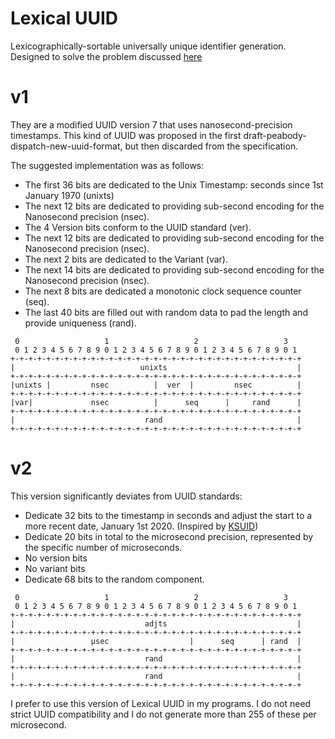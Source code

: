 # Lexical UUID

Lexicographically-sortable universally unique identifier generation. Designed to solve the problem discussed 
[here](https://www.percona.com/blog/uuids-are-popular-but-bad-for-performance-lets-discuss/)

# v1

They are a modified UUID version 7 that uses nanosecond-precision timestamps. This kind of UUID was 
proposed in the first draft-peabody-dispatch-new-uuid-format, but then discarded from the specification.

The suggested implementation was as follows:
- The first 36 bits are dedicated to the Unix Timestamp: seconds since 1st January 1970 (unixts)
- The next 12 bits are dedicated to providing sub-second encoding for the Nanosecond precision (nsec).
- The 4 Version bits conform to the UUID standard (ver).
- The next 12 bits are dedicated to providing sub-second encoding for the Nanosecond precision (nsec).
- The next 2 bits are dedicated to the Variant (var).
- The next 14 bits are dedicated to providing sub-second encoding for the Nanosecond precision (nsec).
- The next 8 bits are dedicated a monotonic clock sequence counter (seq).
- The last 40 bits are filled out with random data to pad the length and provide uniqueness (rand).

```
 0                   1                   2                   3
 0 1 2 3 4 5 6 7 8 9 0 1 2 3 4 5 6 7 8 9 0 1 2 3 4 5 6 7 8 9 0 1
+-+-+-+-+-+-+-+-+-+-+-+-+-+-+-+-+-+-+-+-+-+-+-+-+-+-+-+-+-+-+-+-+
|                            unixts                             |
+-+-+-+-+-+-+-+-+-+-+-+-+-+-+-+-+-+-+-+-+-+-+-+-+-+-+-+-+-+-+-+-+
|unixts |         nsec          |  ver  |         nsec          |
+-+-+-+-+-+-+-+-+-+-+-+-+-+-+-+-+-+-+-+-+-+-+-+-+-+-+-+-+-+-+-+-+
|var|             nsec          |      seq      |     rand      |
+-+-+-+-+-+-+-+-+-+-+-+-+-+-+-+-+-+-+-+-+-+-+-+-+-+-+-+-+-+-+-+-+
|                             rand                              |
+-+-+-+-+-+-+-+-+-+-+-+-+-+-+-+-+-+-+-+-+-+-+-+-+-+-+-+-+-+-+-+-+
```

# v2

This version significantly deviates from UUID standards:
- Dedicate 32 bits to the timestamp in seconds and adjust the start to a more recent date, January 1st 
  2020. (Inspired by [KSUID](https://github.com/segmentio/ksuid))
- Dedicate 20 bits in total to the microsecond precision, represented by the specific number of microseconds.
- No version bits
- No variant bits
- Dedicate 68 bits to the random component.

```
 0                   1                   2                   3
 0 1 2 3 4 5 6 7 8 9 0 1 2 3 4 5 6 7 8 9 0 1 2 3 4 5 6 7 8 9 0 1
+-+-+-+-+-+-+-+-+-+-+-+-+-+-+-+-+-+-+-+-+-+-+-+-+-+-+-+-+-+-+-+-+
|                             adjts                             |
+-+-+-+-+-+-+-+-+-+-+-+-+-+-+-+-+-+-+-+-+-+-+-+-+-+-+-+-+-+-+-+-+
|                 µsec                  |      seq      | rand  |
+-+-+-+-+-+-+-+-+-+-+-+-+-+-+-+-+-+-+-+-+-+-+-+-+-+-+-+-+-+-+-+-+
|                             rand                              |
+-+-+-+-+-+-+-+-+-+-+-+-+-+-+-+-+-+-+-+-+-+-+-+-+-+-+-+-+-+-+-+-+
|                             rand                              |
+-+-+-+-+-+-+-+-+-+-+-+-+-+-+-+-+-+-+-+-+-+-+-+-+-+-+-+-+-+-+-+-+
```

I prefer to use this version of Lexical UUID in my programs. I do not need strict UUID compatibility
and I do not generate more than 255 of these per microsecond.
